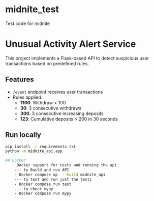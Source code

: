 # midnite_test
Test code for midnite
# Unusual Activity Alert Service

This project implements a Flask-based API to detect suspicious user transactions based on predefined rules.

## Features
- `/event` endpoint receives user transactions
- Rules applied:
  - **1100**: Withdraw > 100
  - **30**: 3 consecutive withdraws
  - **300**: 3 consecutive increasing deposits
  - **123**: Cumulative deposits > 200 in 30 seconds

## Run locally
```bash
pip install -r requirements.txt
python -m midnite_api.app

## Docker
     Docker support for tests and running the api
    --- to Build and run API
    - Docker compose up  --build midnite_api
    --- to test and run just the tests 
    - Docker compose run test
    --- to check mypy
    - Docker compose run mypy